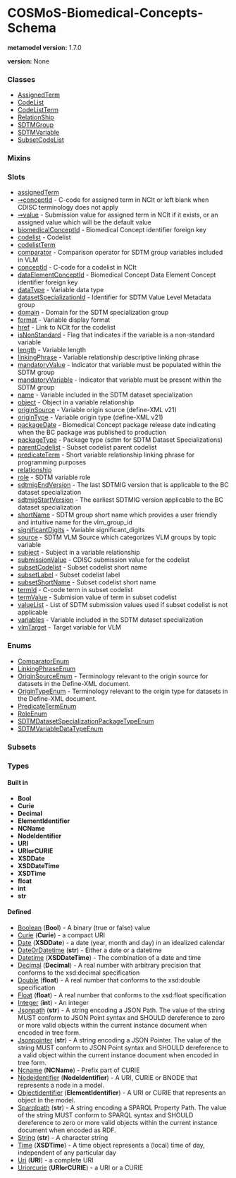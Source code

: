 
# COSMoS-Biomedical-Concepts-Schema


**metamodel version:** 1.7.0

**version:** None





### Classes

 * [AssignedTerm](AssignedTerm.md)
 * [CodeList](CodeList.md)
 * [CodeListTerm](CodeListTerm.md)
 * [RelationShip](RelationShip.md)
 * [SDTMGroup](SDTMGroup.md)
 * [SDTMVariable](SDTMVariable.md)
 * [SubsetCodeList](SubsetCodeList.md)

### Mixins


### Slots

 * [assignedTerm](assignedTerm.md)
 * [➞conceptId](assignedTerm__conceptId.md) - C-code for assigned term in NCIt or left blank when CDISC terminology does not apply
 * [➞value](assignedTerm__value.md) - Submission value for assigned term in NCIt if it exists, or an assigned value which will be the default value
 * [biomedicalConceptId](biomedicalConceptId.md) - Biomedical Concept identifier foreign key
 * [codelist](codelist.md) - Codelist
 * [codelistTerm](codelistTerm.md)
 * [comparator](comparator.md) - Comparison operator for SDTM group variables included in VLM
 * [conceptId](conceptId.md) - C-code for a codelist in NCIt
 * [dataElementConceptId](dataElementConceptId.md) - Biomedical Concept Data Element Concept identifier foreign key
 * [dataType](dataType.md) - Variable data type
 * [datasetSpecializationId](datasetSpecializationId.md) - Identifier for SDTM Value Level Metadata group
 * [domain](domain.md) - Domain for the SDTM specialization group
 * [format](format.md) - Variable display format
 * [href](href.md) - Link to NCIt for the codelist
 * [isNonStandard](isNonStandard.md) - Flag that indicates if the variable is a non-standard variable
 * [length](length.md) - Variable length
 * [linkingPhrase](linkingPhrase.md) - Variable relationship descriptive linking phrase
 * [mandatoryValue](mandatoryValue.md) - Indicator that variable must be populated within the SDTM group
 * [mandatoryVariable](mandatoryVariable.md) - Indicator that variable must be present within the SDTM group
 * [name](name.md) - Variable included in the SDTM dataset specialization
 * [object](object.md) - Object in a variable relationship
 * [originSource](originSource.md) - Variable origin source (define-XML v21)
 * [originType](originType.md) - Variable origin type (define-XML v21)
 * [packageDate](packageDate.md) - Biomedical Concept package release date indicating when the BC package was published to production
 * [packageType](packageType.md) - Package type (sdtm for SDTM Dataset Specializations)
 * [parentCodelist](parentCodelist.md) - Subset codelist parent codelist
 * [predicateTerm](predicateTerm.md) - Short variable relationship linking phrase for programming purposes
 * [relationship](relationship.md)
 * [role](role.md) - SDTM variable role
 * [sdtmigEndVersion](sdtmigEndVersion.md) - The last SDTMIG version that is applicable to the BC dataset specialization
 * [sdtmigStartVersion](sdtmigStartVersion.md) - The earliest SDTMIG version applicable to the BC dataset specialization
 * [shortName](shortName.md) - SDTM group short name which provides a user friendly and intuitive name for the vlm_group_id
 * [significantDigits](significantDigits.md) - Variable significant_digits
 * [source](source.md) - SDTM VLM Source which categorizes VLM groups by topic variable
 * [subject](subject.md) - Subject in a variable relationship
 * [submissionValue](submissionValue.md) - CDISC submission value for the codelist
 * [subsetCodelist](subsetCodelist.md) - Subset codelist short name
 * [subsetLabel](subsetLabel.md) - Subset codelist label
 * [subsetShortName](subsetShortName.md) - Subset codelist short name
 * [termId](termId.md) - C-code term in subset codelist
 * [termValue](termValue.md) - Submision value of term in subset codelist
 * [valueList](valueList.md) - List of SDTM submission values used if subset codelist is not applicable
 * [variables](variables.md) - Variable included in the SDTM dataset specialization
 * [vlmTarget](vlmTarget.md) - Target variable for VLM

### Enums

 * [ComparatorEnum](ComparatorEnum.md)
 * [LinkingPhraseEnum](LinkingPhraseEnum.md)
 * [OriginSourceEnum](OriginSourceEnum.md) - Terminology relevant to the origin source for datasets in the Define-XML document.
 * [OriginTypeEnum](OriginTypeEnum.md) - Terminology relevant to the origin type for datasets in the Define-XML document.
 * [PredicateTermEnum](PredicateTermEnum.md)
 * [RoleEnum](RoleEnum.md)
 * [SDTMDatasetSpecializationPackageTypeEnum](SDTMDatasetSpecializationPackageTypeEnum.md)
 * [SDTMVariableDataTypeEnum](SDTMVariableDataTypeEnum.md)

### Subsets


### Types


#### Built in

 * **Bool**
 * **Curie**
 * **Decimal**
 * **ElementIdentifier**
 * **NCName**
 * **NodeIdentifier**
 * **URI**
 * **URIorCURIE**
 * **XSDDate**
 * **XSDDateTime**
 * **XSDTime**
 * **float**
 * **int**
 * **str**

#### Defined

 * [Boolean](types/Boolean.md)  (**Bool**)  - A binary (true or false) value
 * [Curie](types/Curie.md)  (**Curie**)  - a compact URI
 * [Date](types/Date.md)  (**XSDDate**)  - a date (year, month and day) in an idealized calendar
 * [DateOrDatetime](types/DateOrDatetime.md)  (**str**)  - Either a date or a datetime
 * [Datetime](types/Datetime.md)  (**XSDDateTime**)  - The combination of a date and time
 * [Decimal](types/Decimal.md)  (**Decimal**)  - A real number with arbitrary precision that conforms to the xsd:decimal specification
 * [Double](types/Double.md)  (**float**)  - A real number that conforms to the xsd:double specification
 * [Float](types/Float.md)  (**float**)  - A real number that conforms to the xsd:float specification
 * [Integer](types/Integer.md)  (**int**)  - An integer
 * [Jsonpath](types/Jsonpath.md)  (**str**)  - A string encoding a JSON Path. The value of the string MUST conform to JSON Point syntax and SHOULD dereference to zero or more valid objects within the current instance document when encoded in tree form.
 * [Jsonpointer](types/Jsonpointer.md)  (**str**)  - A string encoding a JSON Pointer. The value of the string MUST conform to JSON Point syntax and SHOULD dereference to a valid object within the current instance document when encoded in tree form.
 * [Ncname](types/Ncname.md)  (**NCName**)  - Prefix part of CURIE
 * [Nodeidentifier](types/Nodeidentifier.md)  (**NodeIdentifier**)  - A URI, CURIE or BNODE that represents a node in a model.
 * [Objectidentifier](types/Objectidentifier.md)  (**ElementIdentifier**)  - A URI or CURIE that represents an object in the model.
 * [Sparqlpath](types/Sparqlpath.md)  (**str**)  - A string encoding a SPARQL Property Path. The value of the string MUST conform to SPARQL syntax and SHOULD dereference to zero or more valid objects within the current instance document when encoded as RDF.
 * [String](types/String.md)  (**str**)  - A character string
 * [Time](types/Time.md)  (**XSDTime**)  - A time object represents a (local) time of day, independent of any particular day
 * [Uri](types/Uri.md)  (**URI**)  - a complete URI
 * [Uriorcurie](types/Uriorcurie.md)  (**URIorCURIE**)  - a URI or a CURIE
